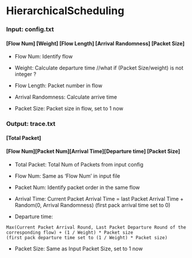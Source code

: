 # HierarchicalScheduling

### Input: config.txt

#### [Flow Num] [Weight] [Flow Length] [Arrival Randomness] [Packet Size]

- Flow Num: Identify flow

- Weight: Calculate departure time              //what if (Packet Size/weight) is not integer ? 

- Flow Length: Packet number in flow

- Arrival Randomness: Calculate arrive time

- Packet Size: Packet size in flow, set to 1 now



### Output: trace.txt
#### [Total Packet]
#### [Flow Num][Packet Num][Arrival Time][Departure time] [Packet Size]

- Total Packet: Total Num of Packets from input config

- Flow Num: Same as ‘Flow Num’ in input file

- Packet Num: Identify packet order in the same flow 

- Arrival Time: Current Packet Arrival Time = last Packet Arrival Time + Random(0, Arrival Randomness)
(first pack arrival time set to 0) 

- Departure time: 
```
Max(Current Packet Arrival Round, Last Packet Departure Round of the corresponding flow) + (1 / Weight) * Packet size  
(first pack departure time set to (1 / Weight) * Packet size)    
```

- Packet Size: Same as Input Packet Size, set to 1 now
